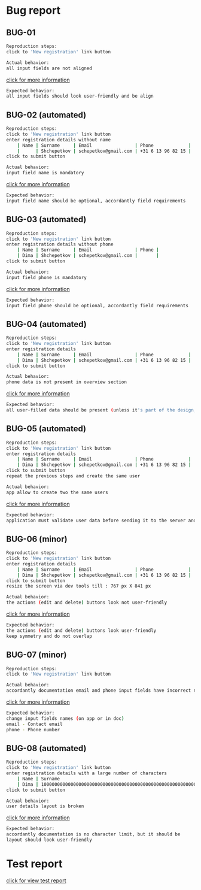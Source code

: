 # Bug report

## BUG-01
```bash
Reproduction steps:
click to 'New registration' link button
```
```bash
Actual behavior:
all input fields are not aligned
```
[click for more information](https://drive.google.com/file/d/1ovQ-0Ib6BsEU1L8grHwF3rMnchom8_Eb/view?usp=sharing)

```bash
Expected behavior:
all input fields should look user-friendly and be align
```
## BUG-02 (automated)
```bash
Reproduction steps:
click to 'New registration' link button
enter registration details without name
	| Name | Surname     | Email                | Phone             |
	|      | Shchepetkov | schepetkov@gmail.com | +31 6 13 96 82 15 |
click to submit button
```
```bash
Actual behavior:
input field name is mandatory
```
[click for more information](https://drive.google.com/file/d/1V7Qj4AOvD29d1WndoL2mpNbuV92VtjOP/view?usp=sharing)

```bash
Expected behavior:
input field name should be optional, accordantly field requirements
```
## BUG-03 (automated)
```bash
Reproduction steps:
click to 'New registration' link button
enter registration details without phone
	| Name | Surname     | Email                | Phone |
	| Dima | Shchepetkov | schepetkov@gmail.com |       |
click to submit button
```
```bash
Actual behavior:
input field phone is mandatory
```
[click for more information](https://drive.google.com/file/d/1dMMfl9RZg11rHMD0vaip5BoD84_6WWQc/view?usp=share_link)

```bash
Expected behavior:
input field phone should be optional, accordantly field requirements
```
## BUG-04 (automated)
```bash
Reproduction steps:
click to 'New registration' link button
enter registration details
	| Name | Surname     | Email                | Phone             |
	| Dima | Shchepetkov | schepetkov@gmail.com | +31 6 13 96 82 15 |
click to submit button
```
```bash
Actual behavior:
phone data is not present in overview section
```
[click for more information](https://drive.google.com/file/d/1YPjTcHd38oQQQ3VJEplwvmkXPCgncl9a/view?usp=share_link)

```bash
Expected behavior:
all user-filled data should be present (unless it's part of the design, it's hard to say without access to the layout)
```
## BUG-05 (automated)
```bash
Reproduction steps:
click to 'New registration' link button
enter registration details
	| Name | Surname     | Email                | Phone             |
	| Dima | Shchepetkov | schepetkov@gmail.com | +31 6 13 96 82 15 |
click to submit button
repeat the previous steps and create the same user
```
```bash
Actual behavior:
app allow to create two the same users
```
[click for more information](https://drive.google.com/file/d/1gHPeHvO20UrK0J_lP0VL_krz5V6NLl4u/view?usp=share_link)

```bash
Expected behavior:
application must validate user data before sending it to the server and avoid the opportunity to create two identical users
```
## BUG-06 (minor)
```bash
Reproduction steps:
click to 'New registration' link button
enter registration details
	| Name | Surname     | Email                | Phone             |
	| Dima | Shchepetkov | schepetkov@gmail.com | +31 6 13 96 82 15 |
click to submit button
resize the screen via dev tools till : 767 px X 841 px
```
```bash
Actual behavior:
the actions (edit and delete) buttons look not user-friendly
```
[click for more information](https://drive.google.com/file/d/103iuOATlgMOV_J4ND4ZB82-ved7S-uVl/view?usp=share_link)

```bash
Expected behavior:
the actions (edit and delete) buttons look user-friendly
keep symmetry and do not overlap
```
## BUG-07 (minor)
```bash
Reproduction steps:
click to 'New registration' link button
```
```bash
Actual behavior:
accordantly documentation email and phone input fields have incorrect names
```
[click for more information](https://drive.google.com/file/d/1d6QU3H5-gb5C4kO_xq7uqgNnI2STi8dh/view?usp=share_link)

```bash
Expected behavior:
change input fields names (on app or in doc)
email - Contact email
phone - Phone number
```
## BUG-08 (automated)
```bash
Reproduction steps:
click to 'New registration' link button
enter registration details with a large number of characters
	| Name | Surname                                                                                                                                                                                                                                                                                                                                       | Email                | Phone             |
	| Dima | 100000000000000000000000000000000000000000000000000000000000000000000000000000000000000000000000000000000000000000000000000000000000000000000000000000000000000000000000000000000000000000000000000000000000000000000000000000000000000000000000000000000000000000000000000000000000000000000000000000000000000000000000000000000000000000000 | schepetkov@gmail.com | +31 6 13 96 82 15 |
click to submit button
```
```bash
Actual behavior:
user details layout is broken
```
[click for more information](https://drive.google.com/file/d/18uIgkiZWZ4uhSFhwO7wapKsiPnXDKxFY/view?usp=share_link)

```bash
Expected behavior:
accordantly documentation is no character limit, but it should be
layout should look user-friendly

```
# Test report
[click for view test report](https://drive.google.com/file/d/1ykFsMpZzV0gxchCPjY5u8SeMmAkHt6Oy/view?usp=share_link)